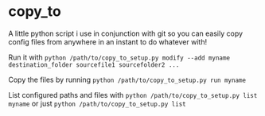 # copy_to
A little python script i use in conjunction with git so you can easily copy config files from anywhere in an instant to do whatever with!

Run it with `python /path/to/copy_to_setup.py modify --add myname destination_folder sourcefile1 sourcefolder2 ...`

Copy the files by running `python /path/to/copy_to_setup.py run myname`

List configured paths and files with `python /path/to/copy_to_setup.py list myname` 
or just `python /path/to/copy_to_setup.py list`
